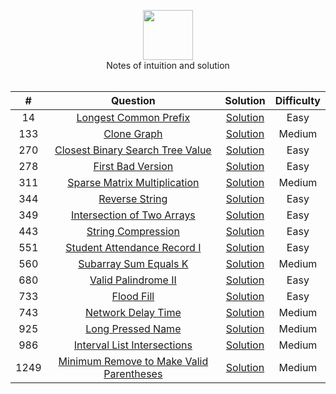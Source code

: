 <p align="center">
  <a href="https://leetcode.com/RodneyShag">
    <img height=80 src="https://leetcode.com/static/webpack_bundles/images/logo-dark.e99485d9b.svg">
  </a>
  <br>Notes of intuition and solution
  <br><br>
</p>

|   ﻿#  |                                                                     Question                                                                     |                                                                             Solution                                                                            | Difficulty |
|:----:|:------------------------------------------------------------------------------------------------------------------------------------------------:|:---------------------------------------------------------------------------------------------------------------------------------------------------------------:|:----------:|
|   14 | [Longest Common Prefix](https://leetcode.com/problems/longest-common-prefix/)                                                                    | [Solution](https://github.com/Dytanlented/leetcode_Java/blob/master/Solutions/Longest%20Common%20Prefix.md)                                                     |    Easy    |
|  133 | [Clone Graph](https://leetcode.com/problems/clone-graph/)                                                                                        | [Solution](https://github.com/Dytanlented/leetcode_Java/blob/master/Solutions/Clone%20Graph.md)                                                                 |   Medium   |
|  270 | [Closest Binary Search Tree Value](https://leetcode.com/problems/closest-binary-search-tree-value/)                                              | [Solution](https://github.com/Dytanlented/leetcode_Java/blob/master/Solutions/Closest%20Binary%20Search%20Tree%20Value.md)                                      |    Easy    |
|  278 | [First Bad Version](https://leetcode.com/problems/first-bad-version/)                                                                            | [Solution](https://github.com/Dytanlented/leetcode_Java/blob/master/Solutions/First%20Bad%20Version.md)                                                         |    Easy    |
|  311 | [Sparse Matrix Multiplication](https://leetcode.com/problems/sparse-matrix-multiplication/)                                                      | [Solution](https://github.com/Dytanlented/leetcode_Java/blob/master/Solutions/Sparse%20Matrix%20Multiplication.md)                                              |   Medium   |
|  344 | [Reverse String](https://leetcode.com/problems/reverse-string/)                                                                                  | [Solution](https://github.com/Dytanlented/leetcode_Java/blob/master/Solutions/Reverse%20String.md)                                                              |    Easy    |
|  349 | [Intersection of Two Arrays](https://leetcode.com/problems/intersection-of-two-arrays/)                                                          | [Solution](https://github.com/Dytanlented/leetcode_Java/blob/master/Solutions/Intersection%20of%20Two%20Arrays.md)                                              |    Easy    |
|  443 | [String Compression](https://leetcode.com/problems/string-compression/)                                                                          | [Solution](https://github.com/Dytanlented/leetcode_Java/blob/master/Solutions/String%20Compression.md)                                                          |    Easy    |
|  551 | [Student Attendance Record I](https://leetcode.com/problems/student-attendance-record-i/)                                                        | [Solution](https://github.com/Dytanlented/leetcode_Java/blob/master/Solutions/Student%20Attendance%20Record%20I.md)                                             |    Easy    |
|  560 | [Subarray Sum Equals K](https://leetcode.com/problems/subarray-sum-equals-k/)                                                                    | [Solution](https://github.com/Dytanlented/leetcode_Java/blob/master/Solutions/Subarray%20Sum%20Equals%20K.md)                                                   |   Medium   |
|  680 | [Valid Palindrome II](https://leetcode.com/problems/valid-palindrome-ii/)                                                                        | [Solution](https://github.com/Dytanlented/leetcode_Java/blob/master/Solutions/Valid%20Palindrome%20II.md)                                                       |    Easy    |
|  733 | [Flood Fill](https://leetcode.com/problems/flood-fill)                                                                                           | [Solution](https://github.com/Dytanlented/leetcode_Java/blob/master/Solutions/Flood%20Fill.md)                                                                  |    Easy    |
|  743 | [Network Delay Time](https://leetcode.com/problems/network-delay-time/)                                                                          | [Solution](https://github.com/Dytanlented/leetcode_Java/blob/master/Solutions/Network%20Delay%20Time.md)                                                        |   Medium   |
|  925 | [Long Pressed Name](https://leetcode.com/problems/long-pressed-name/)                                                                            | [Solution](https://github.com/Dytanlented/leetcode_Java/blob/master/Solutions/Long%20Pressed%20Name.md)                                                         |   Medium   |
|  986 | [Interval List Intersections](https://leetcode.com/problems/interval-list-intersections/)                                                        | [Solution](https://github.com/Dytanlented/leetcode_Java/blob/master/Solutions/Interval%20List%20Intersections.md)                                               |   Medium   |
| 1249 | [Minimum Remove to Make Valid Parentheses](https://leetcode.com/problems/minimum-remove-to-make-valid-parentheses/)                              | [Solution](https://github.com/Dytanlented/leetcode_Java/blob/master/Solutions/Minimum%20Remove%20to%20Make%20Valid%20Parentheses.md)                            |   Medium   |
